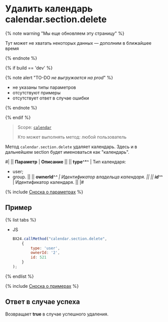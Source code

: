 # Удалить календарь calendar.section.delete

{% note warning "Мы еще обновляем эту страницу" %}

Тут может не хватать некоторых данных — дополним в ближайшее время

{% endnote %}

{% if build == 'dev' %}

{% note alert "TO-DO _не выгружается на prod_" %}

- не указаны типы параметров
- отсутствуют примеры
- отсутствует ответ в случае ошибки

{% endnote %}

{% endif %}

> Scope: [`calendar`](../scopes/permissions.md)
>
> Кто может выполнять метод: любой пользователь

Метод `calendar.section.delete` удаляет календарь. Здесь и в дальнейшем section будет именоваться как "календарь".

#|
|| **Параметр** | **Описание** ||
|| **type**^*^ | Тип календаря: 
- user; 
- group. ||
|| **ownerId**^*^ | Идентификатор владельца календаря. ||
|| **id**^*^ | Идентификатор календаря. ||
|#

{% include [Сноска о параметрах](../../_includes/required.md) %}

## Пример

{% list tabs %}

- JS

    ```js
    BX24.callMethod("calendar.section.delete",
        {
            type: 'user',
            ownerId: '2',
            id: 521
        }
    );
    ```

{% endlist %}

{% include [Сноска о примерах](../../_includes/examples.md) %}

## Ответ в случае успеха

Возвращает **true** в случае успешного удаления.